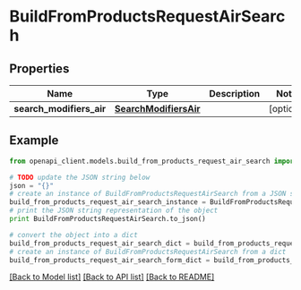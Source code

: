 # BuildFromProductsRequestAirSearch


## Properties
Name | Type | Description | Notes
------------ | ------------- | ------------- | -------------
**search_modifiers_air** | [**SearchModifiersAir**](SearchModifiersAir.md) |  | [optional] 

## Example

```python
from openapi_client.models.build_from_products_request_air_search import BuildFromProductsRequestAirSearch

# TODO update the JSON string below
json = "{}"
# create an instance of BuildFromProductsRequestAirSearch from a JSON string
build_from_products_request_air_search_instance = BuildFromProductsRequestAirSearch.from_json(json)
# print the JSON string representation of the object
print BuildFromProductsRequestAirSearch.to_json()

# convert the object into a dict
build_from_products_request_air_search_dict = build_from_products_request_air_search_instance.to_dict()
# create an instance of BuildFromProductsRequestAirSearch from a dict
build_from_products_request_air_search_form_dict = build_from_products_request_air_search.from_dict(build_from_products_request_air_search_dict)
```
[[Back to Model list]](../README.md#documentation-for-models) [[Back to API list]](../README.md#documentation-for-api-endpoints) [[Back to README]](../README.md)


